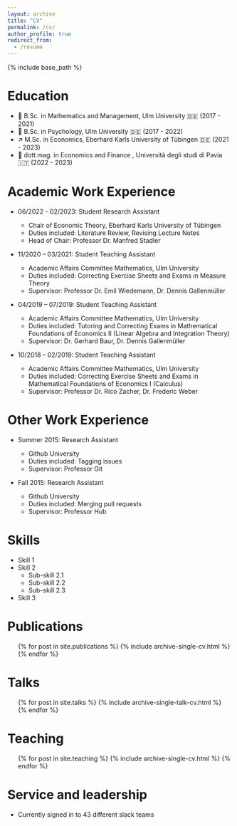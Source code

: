 ```yaml
---
layout: archive
title: "CV"
permalink: /cv/
author_profile: true
redirect_from:
  - /resume
---
```


{% include base_path %}

Education
======
* 💯 B.Sc. in Mathematics and Management, Ulm University 🇩🇪 (2017 - 2021) <br /> 
* 🧠 B.Sc. in Psychology, Ulm University 🇩🇪 (2017 - 2022) <br /> 
* ↗️ M.Sc. in Economics, Eberhard Karls University of Tübingen 🇩🇪 (2021 - 2023) <br />
* 🏦 dott.mag. in Economics and Finance , Università degli studi di Pavia 🇮🇹 (2022 - 2023) <br /> 

Academic Work Experience
======
* 06/2022 - 02/2023: Student Research Assistant
  * Chair of Economic Theory, Eberhard Karls University of Tübingen
  * Duties included: Literature Review, Revising Lecture Notes
  * Head of Chair: Professor Dr. Manfred Stadler

* 11/2020 – 03/2021: Student Teaching Assistant 
  * Academic Affairs Committee Mathematics, Ulm University
  * Duties included: Correcting Exercise Sheets and Exams in Measure Theory
  * Supervisor: Professor Dr. Emil Wiedemann, Dr. Dennis Gallenmüller

* 04/2019 – 07/2019: Student Teaching Assistant 
  * Academic Affairs Committee Mathematics, Ulm University
  * Duties included: Tutoring and Correcting Exams in Mathematical Foundations of Economics II (Linear Algebra and Integration Theory)
  * Supervisor: Dr. Gerhard Baur, Dr. Dennis Gallenmüller

* 10/2018 – 02/2019: Student Teaching Assistant 
  * Academic Affairs Committee Mathematics, Ulm University
  * Duties included: Correcting Exercise Sheets and Exams in Mathematical Foundations of Economics I (Calculus)
  * Supervisor: Professor Dr. Rico Zacher, Dr. Frederic Weber

Other Work Experience
======
* Summer 2015: Research Assistant
  * Github University
  * Duties included: Tagging issues
  * Supervisor: Professor Git

* Fall 2015: Research Assistant
  * Github University
  * Duties included: Merging pull requests
  * Supervisor: Professor Hub
  
Skills
======
* Skill 1
* Skill 2
  * Sub-skill 2.1
  * Sub-skill 2.2
  * Sub-skill 2.3
* Skill 3

Publications
======
  <ul>{% for post in site.publications %}
    {% include archive-single-cv.html %}
  {% endfor %}</ul>
  
Talks
======
  <ul>{% for post in site.talks %}
    {% include archive-single-talk-cv.html %}
  {% endfor %}</ul>
  
Teaching
======
  <ul>{% for post in site.teaching %}
    {% include archive-single-cv.html %}
  {% endfor %}</ul>
  
Service and leadership
======
* Currently signed in to 43 different slack teams
